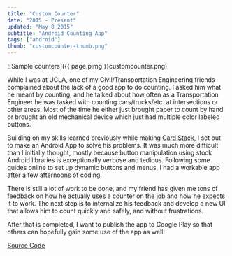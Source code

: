```yaml
---
title: "Custom Counter"
date: "2015 - Present"
updated: "May 8 2015"
subtitle: "Android Counting App"
tags: ["android"]
thumb: "customcounter-thumb.png"
---
```


![Sample counters]({{ page.pimg }}customcounter.png)

While I was at UCLA, one of my Civil/Transportation Engineering friends complained about the lack of a good app to do counting.
I asked him what he meant by counting, and he talked about how often as a Transportation Engineer
he was tasked with counting cars/trucks/etc. at intersections or other areas.
Most of the time he either just brought paper to count by hand or brought an old mechanical device which just had multiple color labeled buttons.

Building on my skills learned previously while making [Card Stack](/portfolio/cardstack.html), I set out to make an Android App to solve his problems.
It was much more difficult than I initially thought, mostly because button manipulation using stock Android libraries is exceptionally verbose and tedious.
Following some guides online to set up dynamic buttons and menus, I had a workable app after a few afternoons of coding.

There is still a lot of work to be done, and my friend has given me tons of feedback on how he actually uses a counter on the job and how he expects it to work.
The next step is to internalize his feedback and develop a new UI that allows him to count quickly and safely, and without frustrations.

After that is completed, I want to publish the app to Google Play so that others can hopefully gain some use of the app as well!

[Source Code](https://github.com/glentakahashi/custom-counter)
